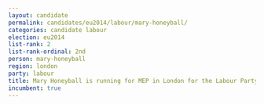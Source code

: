 ```yaml
---
layout: candidate
permalink: candidates/eu2014/labour/mary-honeyball/
categories: candidate labour
election: eu2014
list-rank: 2
list-rank-ordinal: 2nd
person: mary-honeyball
region: london
party: labour
title: Mary Honeyball is running for MEP in London for the Labour Party
incumbent: true
---
```

